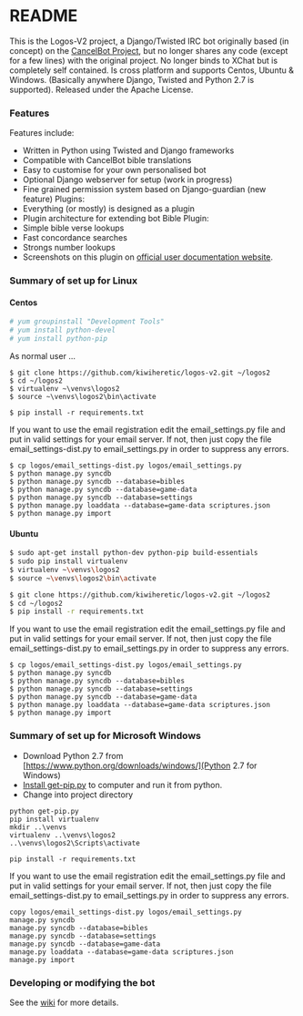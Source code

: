 # README #

This is the Logos-V2 project, a Django/Twisted IRC bot  originally based (in concept) on the [CancelBot Project](http://cancelbot.sourceforge.net/home.html), but no longer shares any code (except for a few lines) with the original project.  No longer binds to XChat but is completely self contained. Is cross platform and supports Centos, Ubuntu & Windows.  (Basically anywhere Django, Twisted and Python 2.7 is supported).  Released under the Apache License.

### Features ###

Features include:
  * Written in Python using Twisted and Django frameworks
  * Compatible with CancelBot bible translations
  * Easy to customise for your own personalised bot
  * Optional Django webserver for setup (work in progress)
  * Fine grained permission system based on Django-guardian (new feature)
Plugins:
  * Everything (or mostly) is designed as a plugin
  * Plugin architecture for extending bot
Bible Plugin:
  * Simple bible verse lookups
  * Fast concordance searches
  * Strongs number lookups
  * Screenshots on this plugin on [official user documentation website](https://biblebot.wordpress.com/).

### Summary of set up for Linux ###

#### Centos ####
```bash
# yum groupinstall "Development Tools"
# yum install python-devel
# yum install python-pip
```

As normal user ...

```
$ git clone https://github.com/kiwiheretic/logos-v2.git ~/logos2
$ cd ~/logos2
$ virtualenv ~\venvs\logos2
$ source ~\venvs\logos2\bin\activate

$ pip install -r requirements.txt

```
If you want to use the email registration edit the email_settings.py file and
put in valid settings for your email server.  If not, then just copy the file email_settings-dist.py to email_settings.py in order to suppress any errors.
```
$ cp logos/email_settings-dist.py logos/email_settings.py
$ python manage.py syncdb
$ python manage.py syncdb --database=bibles
$ python manage.py syncdb --database=game-data
$ python manage.py syncdb --database=settings
$ python manage.py loaddata --database=game-data scriptures.json
$ python manage.py import
```

#### Ubuntu ####
```bash
$ sudo apt-get install python-dev python-pip build-essentials
$ sudo pip install virtualenv
$ virtualenv ~\venvs\logos2
$ source ~\venvs\logos2\bin\activate

$ git clone https://github.com/kiwiheretic/logos-v2.git ~/logos2
$ cd ~/logos2
$ pip install -r requirements.txt
```
If you want to use the email registration edit the email_settings.py file and
put in valid settings for your email server.  If not, then just copy the file email_settings-dist.py to email_settings.py in order to suppress any errors.
```
$ cp logos/email_settings-dist.py logos/email_settings.py
$ python manage.py syncdb
$ python manage.py syncdb --database=bibles
$ python manage.py syncdb --database=settings
$ python manage.py syncdb --database=game-data
$ python manage.py loaddata --database=game-data scriptures.json
$ python manage.py import
```

### Summary of set up for Microsoft Windows ###

* Download Python 2.7 from [https://www.python.org/downloads/windows/](Python 2.7 for Windows)  
* [Install get-pip.py](https://bootstrap.pypa.io/get-pip.py) to computer and run it from python. 
* Change into project directory

```
python get-pip.py
pip install virtualenv
mkdir ..\venvs
virtualenv ..\venvs\logos2
..\venvs\logos2\Scripts\activate

pip install -r requirements.txt
```
If you want to use the email registration edit the email_settings.py file and
put in valid settings for your email server.  If not, then just copy the file email_settings-dist.py to email_settings.py in order to suppress any errors.
```
copy logos/email_settings-dist.py logos/email_settings.py
manage.py syncdb
manage.py syncdb --database=bibles
manage.py syncdb --database=settings
manage.py syncdb --database=game-data
manage.py loaddata --database=game-data scriptures.json
manage.py import
```

### Developing or modifying the bot ###

See the [wiki](https://github.com/kiwiheretic/logos-v2/wiki) for more details.


